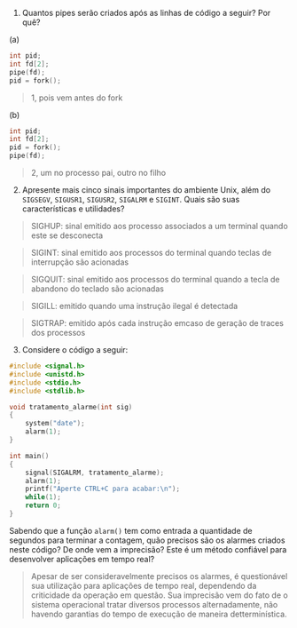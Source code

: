 1. Quantos pipes serão criados após as linhas de código a seguir? Por quê?

(a)
```C
int pid;
int fd[2];
pipe(fd);
pid = fork();
```
>1, pois vem antes do fork

(b)
```C
int pid;
int fd[2];
pid = fork();
pipe(fd);
```
>2, um no processo pai, outro no filho

2. Apresente mais cinco sinais importantes do ambiente Unix, além do `SIGSEGV`, `SIGUSR1`, `SIGUSR2`, `SIGALRM` e `SIGINT`. Quais são suas características e utilidades?

>SIGHUP: sinal emitido aos processo associados a um terminal quando este se desconecta

>SIGINT: sinal emitido aos processos do terminal quando teclas de interrupção são acionadas

>SIGQUIT: sinal emitido aos processos do terminal quando a tecla de abandono do teclado são acionadas

>SIGILL: emitido quando uma instrução ilegal é detectada

>SIGTRAP: emitido após cada instrução emcaso de geração de traces dos processos

3. Considere o código a seguir:

```C
#include <signal.h>
#include <unistd.h>
#include <stdio.h>
#include <stdlib.h>

void tratamento_alarme(int sig)
{
	system("date");
	alarm(1);
}

int main()
{
	signal(SIGALRM, tratamento_alarme);
	alarm(1);
	printf("Aperte CTRL+C para acabar:\n");
	while(1);
	return 0;
}
```

Sabendo que a função `alarm()` tem como entrada a quantidade de segundos para terminar a contagem, quão precisos são os alarmes criados neste código? De onde vem a imprecisão? Este é um método confiável para desenvolver aplicações em tempo real?

>Apesar de ser consideravelmente precisos os alarmes, é questionável sua utilização para aplicações de tempo real, dependendo da criticidade da operação em questão. Sua imprecisão vem do fato de o sistema operacional tratar diversos processos alternadamente, não havendo garantias do tempo de execução de maneira detterminística.
